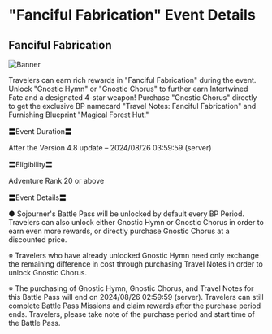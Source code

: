 # "Fanciful Fabrication" Event Details
## Fanciful Fabrication
![Banner](https://sdk.hoyoverse.com/upload/ann/2024/07/04/b20c00fd48ac0bb789c90724e6ea4b1b_7823117420742199652.jpg)

Travelers can earn rich rewards in "Fanciful Fabrication" during the event. Unlock "Gnostic Hymn" or "Gnostic Chorus" to further earn Intertwined Fate and a designated 4-star weapon! Purchase "Gnostic Chorus" directly to get the exclusive BP namecard "Travel Notes: Fanciful Fabrication" and Furnishing Blueprint "Magical Forest Hut."

〓Event Duration〓

After the Version 4.8 update – 2024/08/26 03:59:59 (server)

〓Eligibility〓

Adventure Rank 20 or above

〓Event Details〓

● Sojourner's Battle Pass will be unlocked by default every BP Period. Travelers can also unlock either Gnostic Hymn or Gnostic Chorus in order to earn even more rewards, or directly purchase Gnostic Chorus at a discounted price.

※ Travelers who have already unlocked Gnostic Hymn need only exchange the remaining difference in cost through purchasing Travel Notes in order to unlock Gnostic Chorus.

※ The purchasing of Gnostic Hymn, Gnostic Chorus, and Travel Notes for this Battle Pass will end on 2024/08/26 02:59:59 (server). Travelers can still complete Battle Pass Missions and claim rewards after the purchase period ends. Travelers, please take note of the purchase period and start time of the Battle Pass.
